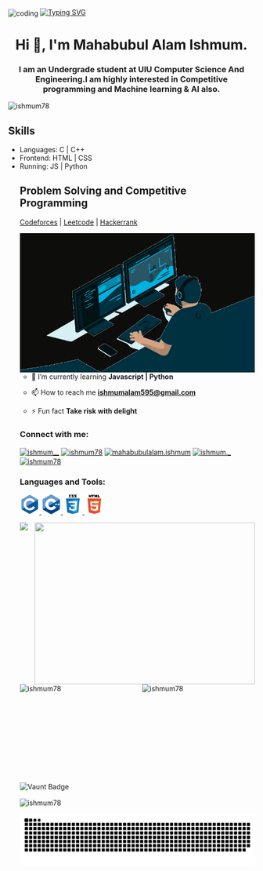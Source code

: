 <img align="center" height="275" width="100%" alt="coding" src="https://i.pinimg.com/736x/6a/9d/9d/6a9d9d1ad1c80aac45914996fa4104db.jpg"> 
<a display="block" align="center" width="70%" font-size="60" height="150" href="https://git.io/typing-svg"><img src="https://readme-typing-svg.herokuapp.com?font=Fira+Code&pause=1000&width=435&lines=Mahabubul+Alam+Ishmum" alt="Typing SVG" /></a>
 
<h1 align="center">Hi 👋, I'm Mahabubul Alam Ishmum.</h1>
<h3 align="center">I am an Undergrade student at UIU Computer Science And Engineering.I am highly interested in Competitive programming and Machine learning & AI also.</h3>
<p align="left"> <img src="https://komarev.com/ghpvc/?username=ishmum78&label=Profile%20views&color=0e75b6&style=flat" alt="ishmum78" /> </p>

<h2 class="heading-element" dir="auto">Skills</h2>
<ul>
  <li><a>Languages: C | C++ </a></li>
  <li><a>Frontend: HTML | CSS </a></li>
  <li><a>Running: JS | Python </a></li>
<h2 class="heading-element" dir="auto">Problem Solving and Competitive Programming</h2>

<a href="https://codeforces.com/profile/ishmum78">Codeforces</a> | <a href="https://leetcode.com/u/ishmum78/">Leetcode</a> | <a href="https://www.hackerrank.com/profile/ishmuma78">Hackerrank</a>

<img align="right" margin-top="20" alt="coding" width="480" src="https://raw.githubusercontent.com/Potential17/Potential17/master/user%20(2).gif">



- 🌱 I’m currently learning **Javascript | Python**

- 📫 How to reach me **ishmumalam595@gmail.com**

- ⚡ Fun fact **Take risk with delight**

<h3 align="left">Connect with me:</h3>
<p align="left">
<a href="https://twitter.com/ishmum__" target="blank"><img align="center" src="https://raw.githubusercontent.com/rahuldkjain/github-profile-readme-generator/master/src/images/icons/Social/twitter.svg" alt="ishmum__" height="30" width="40" /></a>
<a href="https://linkedin.com/in/ishmum78" target="blank"><img align="center" src="https://raw.githubusercontent.com/rahuldkjain/github-profile-readme-generator/master/src/images/icons/Social/linked-in-alt.svg" alt="ishmum78" height="30" width="40" /></a>
<a href="https://fb.com/mahabubulalam.ishmum" target="blank"><img align="center" src="https://raw.githubusercontent.com/rahuldkjain/github-profile-readme-generator/master/src/images/icons/Social/facebook.svg" alt="mahabubulalam.ishmum" height="30" width="40" /></a>
<a href="https://instagram.com/ishmum._" target="blank"><img align="center" src="https://raw.githubusercontent.com/rahuldkjain/github-profile-readme-generator/master/src/images/icons/Social/instagram.svg" alt="ishmum._" height="30" width="40" /></a>
<a href="https://discord.gg/ishmum78" target="blank"><img align="center" src="https://raw.githubusercontent.com/rahuldkjain/github-profile-readme-generator/master/src/images/icons/Social/discord.svg" alt="ishmum78" height="30" width="40" /></a>
</p>

<h3 align="left">Languages and Tools:</h3>
<p align="left"> <a href="https://www.cprogramming.com/" target="_blank" rel="noreferrer"> <img src="https://raw.githubusercontent.com/devicons/devicon/master/icons/c/c-original.svg" alt="c" width="40" height="40"/> </a> <a href="https://www.w3schools.com/cpp/" target="_blank" rel="noreferrer"> <img src="https://raw.githubusercontent.com/devicons/devicon/master/icons/cplusplus/cplusplus-original.svg" alt="cplusplus" width="40" height="40"/> </a> <a href="https://www.w3schools.com/css/" target="_blank" rel="noreferrer"> <img src="https://raw.githubusercontent.com/devicons/devicon/master/icons/css3/css3-original-wordmark.svg" alt="css3" width="40" height="40"/> </a> <a href="https://www.w3.org/html/" target="_blank" rel="noreferrer"> <img src="https://raw.githubusercontent.com/devicons/devicon/master/icons/html5/html5-original-wordmark.svg" alt="html5" width="40" height="40"/> </a> </p>


<p><img src="https://gifdb.com/images/high/computer-system-coding-j3szfjv9fwb5at9x.webp" width="400"> 
  <img align="right" height="330" src="https://t4.ftcdn.net/jpg/04/90/33/39/360_F_490333979_EQdf0tNa0W7MdstKjrGwnjQjoxfYP2zO.jpg" width="450"> </p>
<p><img width="48%" height="200" align="left" src="https://github-readme-stats.vercel.app/api/top-langs?username=ishmum78&show_icons=true&locale=en&layout=compact" alt="ishmum78" />
<img width="48%" height="200" align="right" src="https://github-readme-stats.vercel.app/api?username=ishmum78&show_icons=true&locale=en" alt="ishmum78" />
</p> &nbsp; &nbsp;

![Vaunt Badge](https://api.vaunt.dev/v1/github/entities/ishmum78/contributions?format=svg&private=true)

<p><img align="center" src="https://github-readme-streak-stats.herokuapp.com/?user=ishmum78&" alt="ishmum78" />
</p>

<img alt="snake eating my contributions" src="https://raw.githubusercontent.com/platane/snk/output/github-contribution-grid-snake-dark.svg" style="max-width: 100%;">
